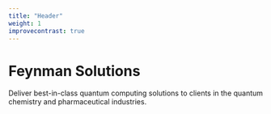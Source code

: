 ```yaml
---
title: "Header"
weight: 1
improvecontrast: true
---
```


# Feynman Solutions

Deliver best-in-class quantum computing solutions to clients in the quantum chemistry and pharmaceutical industries.
